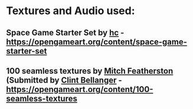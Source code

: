 # Textures and Audio used: 
## Space Game Starter Set by [hc](https://opengameart.org/users/hc) - https://opengameart.org/content/space-game-starter-set
## 100 seamless textures by [Mitch Featherston](http://pdtextures.blogspot.com/) (Submitted by [Clint Bellanger](https://opengameart.org/users/clint-bellanger) - https://opengameart.org/content/100-seamless-textures
